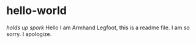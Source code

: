 # hello-world
*holds up spork*
Hello I am Armhand Legfoot, this is a readme file. I am so sorry. I apologize.
